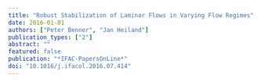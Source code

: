```yaml
---
title: "Robust Stabilization of Laminar Flows in Varying Flow Regimes"
date: 2016-01-01
authors: ["Peter Benner", "Jan Heiland"]
publication_types: ["2"]
abstract: ""
featured: false
publication: "*IFAC-PapersOnLine*"
doi: "10.1016/j.ifacol.2016.07.414"
---
```


